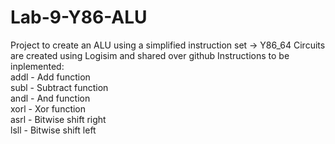 # Lab-9-Y86-ALU

Project to create an ALU using a simplified instruction set -> Y86_64
Circuits are created using Logisim and shared over github
Instructions to be inplemented:  
    addl - Add function  
    subl - Subtract function  
    andl - And function  
    xorl - Xor function  
    asrl - Bitwise shift right  
    lsll - Bitwise shift left  
